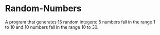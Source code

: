 # Random-Numbers
A program that generates 15 random integers: 5 numbers fall in the range 1 to 10 and 10 numbers fall in the range 10 to 30.
